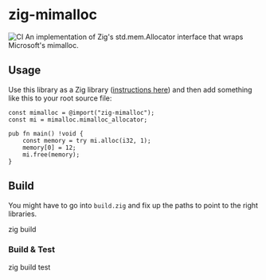 # zig-mimalloc
![CI](https://github.com/massiveliverfun/zig-mimalloc/workflows/CI/badge.svg)
An implementation of Zig's std.mem.Allocator interface that wraps Microsoft's mimalloc.

## Usage

Use this library as a Zig library ([instructions here](https://github.com/ziglang/zig/wiki/Zig-Build-System#use-a-zig-library)) and then add something like this to your root source file:
```zig
const mimalloc = @import("zig-mimalloc");
const mi = mimalloc.mimalloc_allocator;

pub fn main() !void {
    const memory = try mi.alloc(i32, 1);
    memory[0] = 12;
    mi.free(memory);
}
```

## Build

You might have to go into `build.zig` and fix up the paths to point to the right libraries.

zig build

### Build & Test

zig build test
